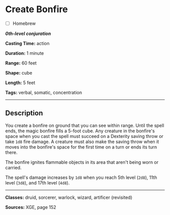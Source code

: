 # Create Bonfire

- [ ] Homebrew

***0th-level conjuration***

**Casting Time:** action

**Duration:** 1 minute

**Range:** 60 feet

**Shape:** cube

**Length:** 5 feet

**Tags:** verbal, somatic, concentration

---

## Description
You create a bonfire on ground that you can see within range.
Until the spell ends, the magic bonfire fills a 5-foot cube.
Any creature in the bonfire's space when you cast the spell must succeed on a Dexterity saving throw or take `1d8` fire damage.
A creature must also make the saving throw when it moves into the bonfire's space for the first time on a turn or ends its turn there.

The bonfire ignites flammable objects in its area that aren't being worn or carried.

The spell's damage increases by `1d8` when you reach 5th level (`2d8`), 11th level (`3d8`), and 17th level (`4d8`).

---

**Classes:** druid, sorcerer, warlock, wizard, artificer (revisited)

**Sources:** XGE, page 152
